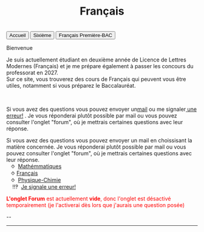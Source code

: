 
<html>
 <title>Français</title>
 <head>
    <meta charset="utf-8"/>
    <link href="style.css" rel="stylesheet" type="text/css"/>
    <meta name="viewport" content="width=device-width, initial-scale=1">
    <link rel="stylesheet" href="https://www.w3schools.com/w3css/4/w3.css">
    <meta name="viewport" content="width=device-width, initial-scale=1" />
    <link rel="stylesheet" href="https://www.w3schools.com/w3css/4/w3.css" />
    <script src="s.js" data-import=""></script>
 </head>
 <body onload="body()">
 <center><h1 id="h1">Français</h1></center>
 <br>
 <div class="w3-container">
  
 </div>

 <div class="w3-bar w3-black">
  <button class="w3-bar-item w3-button" onclick="openCity('Ac')">Accueil</button>
  <button class="w3-bar-item w3-button" onclick="openCity('Six')">Sixième</button>
  <!--<button class="w3-bar-item w3-button" onclick="openCity('Cinq')">Cinquième</button>
  <button class="w3-bar-item w3-button" onclick="openCity('Quatre')">Quatrième</button>
  <button class="w3-bar-item w3-button" onclick="openCity('Trois')">Troisième</button>
  <button class="w3-bar-item w3-button" onclick="openCity('Seconde')">Seconde</button>-->
  <button class="w3-bar-item w3-button" onclick="openCity('Français')">Français Première-BAC</button>
  <!--<button class="w3-bar-item w3-button" onclick="openCity('Forum')">Forum</button>-->
 </div>
 <div id="Ac" class="w3-container city">
  <p id="para2">Bienvenue</p>
  <p id="para3">Je suis actuellement étudiant en deuxième année de Licence de Lettres Modernes (Français) et je me prépare également à passer les concours du professorat en 2027.<br>Sur ce site, vous trouverez des cours de Français qui peuvent vous être utiles, notamment si vous préparez le Baccalauréat. </p>
  
  <br>
   <div id="center">
       <p id="para33">Si vous avez des questions vous pouvez envoyer un<a title="Question" href="mailto:ozcelebialican2005@gmail.com?subject=J'ai une question%5BFR%5D&body=Ma%20question%20se%20porte%20sur%20le%20français%20 (ne%20changez%20pas%20l'objet%20du%20mail).">mail</a> ou me signaler<a title="Signaler une erreur" href="mailto:ozcelebialican2005@gmail.com?subject=%5BErreur%5D&body=
       (ne%20changez%20pas%20l'objet%20du%20mail).%0ADans%20l'onglet:%0ANom%20du%20fichier:%0AErreur:"> une erreur!</a> . Je vous réponderai plutôt possible par mail ou vous pouvez consulter l'onglet "forum", où je mettrais certaines questions avec leur réponse.   </p>
      <p id="para33">Si vous avez des questions vous pouvez envoyer un mail en choissisant la matière concernée. Je vous réponderai plutôt possible par mail ou vous pouvez consulter l'onglet "forum", où je mettrais certaines questions avec leur réponse. 
       <br>&nbsp;&nbsp;&nbsp;⯑ &nbsp;<a title="Question" href="mailto:ozcelebialican2005@gmail.com?subject=J'ai une question%5BMat%5D&body=Ma%20question%20se%20porte%20sur%20les%20mathématiques%20(ne%20changez%20pas%20l'objet%20du%20mail).">Mathémmatiques</a>
       <br>&nbsp;&nbsp;&nbsp;⯑&nbsp;<a title="Question" href="mailto:ozcelebialican2005@gmail.com?subject=J'ai une question%5BFR%5D&body=Ma%20question%20se%20porte%20sur%20le%20français%20 (ne%20changez%20pas%20l'objet%20du%20mail).">Français</a>
       <br>&nbsp;&nbsp;&nbsp;⯑ &nbsp;<a title="Question" href="mailto:ozcelebialican2005@gmail.com?subject=J'ai une question%5BP-C%5D&body=Ma%20question%20se%20porte%20sur%20les%20Physique-Chimie%20(ne%20changez%20pas%20l'objet%20du%20mail).">Physique-Chimie</a>
       <br> &nbsp;&nbsp;&nbsp; ‼‽ &nbsp;<a title="Signaler une erreur" href="mailto:ozcelebialican2005@gmail.com?subject=%5BErreur%5D&body=
       (ne%20changez%20pas%20l'objet%20du%20mail).%0ADans%20l'onglet:%0ANom%20du%20fichier:%0AErreur:">Je signale une erreur!</a>
     </p></div>
     <p><font style="color:red"><b>L'onglet Forum</b> est actuellement <b>vide</b>, donc l'onglet est désactivé temporairement (je l'activerai dès lors que j'aurais une question posée)</font></p>
     <p>--</p> 
    <hr>
   </div>

   
 <div id="Six" class="w3-container city" style="display:none">
   <p id="para1">Sixième</p>
   <nav>
    <button class="tablink active" onclick="openTab('cahier')">Cahier de texte</button>
    <button class="tablink" onclick="openTab('cours')">Cours</button>
    <button class="tablink" onclick="openTab('grammaire')">Grammaire</button>
    <button class="tablink" onclick="openTab('dsdm')">DS / DM</button>
  </nav>

  <div class="container">
    <div id="cahier" class="tab active">
     <center>
      <h2>📅 Cahier de Texte</h2>
      <table>
        <tr>
          <th colspan="2">Choisir une date : <input type="date" id="date" /></th>
        </tr>
        <tr>
          <td><h3>✔ Ce qui a été fait</h3><p id="seance">—</p></td>
          <td><h3>📝 Devoirs à faire</h3><p id="devoirs">—</p></td>
        </tr>
      </table></center>
      <div class="card">
        <h3>🔑 Espace Professeur</h3>
        <input type="password" id="password" placeholder="Mot de passe" />
        <button onclick="login()">Connexion</button>
      </div>
      <div id="adminSection" class="card" style="display:none;">
        <h3>Ajouter / Modifier</h3>
        <input type="date" id="adminDate" />
        <textarea id="adminSeance" rows="3" placeholder="Ce qui a été fait"></textarea>
        <textarea id="adminDevoirs" rows="3" placeholder="Devoirs"></textarea>
        <button class="save" onclick="saveData()">💾 Enregistrer</button>
      </div>
    </div>
    <div id="cours" class="tab">
      <h2>📖 Cours</h2>
      <ul>
        <li><a href="pdf/cours1.pdf" target="_blank">Cours 1 : Introduction</a></li>
        <li><a href="pdf/cours2.pdf" target="_blank">Cours 2 : Approfondissement</a></li>
      </ul>
    </div>
    <div id="grammaire" class="tab">
      <h2>📘 Grammaire</h2>
      <ul>
        <li><a href="pdf/grammaire1.pdf" target="_blank">Grammaire : Les bases</a></li>
        <li><a href="pdf/grammaire2.pdf" target="_blank">Grammaire : Niveau avancé</a></li>
      </ul>
    </div>
    <div id="dsdm" class="tab">
      <h2>📑 DS / DM</h2>
      <ul>
        <li><a href="pdf/ds1.pdf" target="_blank">DS 1</a></li>
        <li><a href="pdf/dm1.pdf" target="_blank">DM 1</a></li>
      </ul>
    </div>
  </div>
   <hr> 
  </div>
<!--
 <div id="Cinq" class="w3-container city" style="display:none"> 
   <p id="para1">Cinquième</p>
   <p id="para3"><a href="mat/5e/Programme_5.pdf" dowload="" target="_blank"><font style="color:#0000FF;"><u> Programme de l'année</u></font> </a>et<a href="mat/5e/Edt.pdf" dowload="" target="_blank"><font style="color:#0000FF;"><u> Cahier de texte</u></font> </a></p>
   <p id="para6">📁 Chapitre 1:</p>
     <ul>
        <li><a href="mat/5e/Chp1/    " dowload="" target="_blank"><p id="para4">📄   </p></a></li>
       <li><a href="mat/5e/Chp1/    " dowload="" target="_blank"><p id="para4">📄   TD-</p></a></li>
        <li><a href="mat/5e/Chp1/    " dowload="" target="_blank"><p id="para4">📄   Correction-TD-</p></a></li>
       <li><a href="mat/5e/Chp1/    " dowload="" target="_blank"><p id="para4">📄   </p></a></li>
     </ul>
   <hr>
 </div>

 <div id="Quatre" class="w3-container city" style="display:none">
   <p id="para1">Quatrième</p>
   <p id="para3"><a href="mat/4e/Programme_4.pdf" dowload="" target="_blank"><font style="color:#0000FF;"><u> Programme de l'année</u></font></a> et<a href="mat/4e/Edt.pdf" dowload="" target="_blank"><font style="color:#0000FF;"><u> Cahier de texte</u></font></a> </p>
    <p id="para6">📁 Chapitre 1:</p>
     <ul>
        <li><a href="mat/4e/Chp1/    " dowload="" target="_blank"><p id="para4">📄   </p></a></li>
       <li><a href="mat/4e/Chp1/    " dowload="" target="_blank"><p id="para4">📄   TD-</p></a></li>
       <li><a href="mat/4e/Chp1/    " dowload="" target="_blank"><p id="para4">📄   Correction-TD-</p></a></li>
       <li><a href="mat/4e/Chp1/    " dowload="" target="_blank"><p id="para4">📄   </p></a></li>
     </ul>
   <hr>
 </div>

 <div id="Tois" class="w3-container city" style="display:none">
   <p id="para1">Troisième</p>
   <p id="para3"><a href="mat/6e/Programme_3.pdf" dowload="" target="_blank"><font style="color:#0000FF;"><u> Programme de l'année</u></font></a> et<a href="mat/3e/Edt.pdf" dowload="" target="_blank"><font style="color:#0000FF;"><u> Cahier de texte</u></font></a> </p>
   <p id="para6">📁 Chapitre 1:</p>
     <ul>
       <li><a href="mat/3e/Chp1/    " dowload="" target="_blank"><p id="para4">📄   </p></a></li>
       <li><a href="mat/3e/Chp1/    " dowload="" target="_blank"><p id="para4">📄   TD-</p></a></li>
       <li><a href="mat/3e/Chp1/    " dowload="" target="_blank"><p id="para4">📄   Correction-TD-</p></a></li>
       <li><a href="mat/3e/Chp1/    " dowload="" target="_blank"><p id="para4">📄   </p></a></li>
   </ul>
   <hr>
 </div>

 <div id="Seconde" class="w3-container city" style="display:none">
   <p id="para1">Seconde</p>
   <p id="para3"><a href="mat/2nde/Programme_2.pdf" dowload="" target="_blank"><font style="color:#0000FF;"><u> Programme de l'année</u></font>  </a>et<a href="mat/2nde/Edt.pdf" dowload="" target="_blank"><font style="color:#0000FF;"><u> Cahier de texte</u></font></a> </p>
   <p id="para6">📁 Chapitre 1:</p>
     <ul>
       <li><a href="mat/2nde/Chp1/    " dowload="" target="_blank"><p id="para4">📄   </p></a></li>
       <li><a href="mat/2nde/Chp1/    " dowload="" target="_blank"><p id="para4">📄   TD-</p></a></li>
       <li><a href="mat/2nde/Chp1/    " dowload="" target="_blank"><p id="para4">📄   Correction-TD-</p></a></li>
       <li><a href="mat/2nde/Chp1/    " dowload="" target="_blank"><p id="para4">📄   </p></a></li>
    </ul>
   <hr>
 </div>-->

 <div id="Français" class="w3-container city" style="display:none"> <div class="w3-container">
   <center><p id="para1">Français- Première - BAC</p></center>
   <div id="center">
   <p id="para33" style="border: 1px solid black; padding: 10px;"> <font style="color:#FF10FF;">⨝</font>Je vous conseille vivement utiliser <a href="https://cnrtl.fr/definition/" target="_blank"><font style="color:#0000FF;"><u>CNRTL</u></font></a>, un dictionnaire en ligne (une référence de pluparts des professeurs) ou si vous ne vous maîtrisez pas la langue française :<a href="https://www.wordreference.com/fr/" target="Fenêtre définie"><font style="color:#0000FF;"><u>WordReference</u></font></a>
   <br><font style="color:#0CF0FF;"> ⨝</font> Vous avez, dans les fichier ci-dessus, certaines questions (signalées par "¿" en début des questions).<br>Je vous invite à réfléchir à ses questions qui peuvent être très utiles pour la compréhension de certains passages ou pour une dissertation.
   <br><font style="color:#8C62F0;"> ⨝</font> Vous pouvez, si vous voulez, m'envoyer un plan de dissertation (ou rédigée toute entière) ou une explication de texte (rédigée ou pas) que vous avez faits, afin que je puisse vous donner quelques conseilles. (Cela ne serait pas une "correction" d'un professeur, bien évidement). <a title="Correction" href="mailto:ozcelebialican2005@gmail.com?subject=Dissertation ou Explication de texte%5BFR%5D&body=(ne%20changez%20pas%20l'objet%20du%20mail).%0APréciser%20le%20 Sujet%20s'il%20s'agit%20d'une%20dissertation:%0A%0AS'il%20s'agit%20d'une%20Explication d'un%20texte%20préciser%20le%20 titre%20 de %20l'œuvre%20 associée%20 et %20le %20 numéro(1,2,3,4,5):">Cliquez <font style="color:#0000FF;"><u>ici</u></font> pour envoyer votre travail. </a>
   <br><font style="color:#FF9909;">⨝ ⨝</font> S pour "Séance"</p></div>
   <p id="para4"><a href="https://www.tv5monde.com/tv/video/94520-7-jours-semaine-de-la-langue-francaise-et-de-la-francophonie">Parlons franc: Tv5Monde- 7jours, Semaine de la langue française et la francophonie (Voir à partir de 10min17s)</a></p>
   <p id="para4"><a href="https://23tr-an05.github.io/liman/">Les livres au programme de Français en <u><font style="color:#0000  FF;">langues étrangères</font></u></a></p>
   <button onclick="myFunction('Demo02')" class="w3-button w3-block w3-white w3-left-align"><p id="para2">📚- Programme officiel- Français pour  2025-2026</p></button>
     <div id="Demo02" class="w3-hide w3-container w3-light-grey">  
    <ul>
        <li><a href="fr/1re/2025-2026-G.pdf" dowload="" target="_blank"><p id="para4">Les œuvres au programme de Première Générale 2025-2026</p></a></li>
        <li><p id="para4"><a href="fr/1re/2025-2026-T.pdf" dowload="" target="_blank">Les œuvres au programme de Première Technologique 2025-2026</a></p></li> 
    </ul></div>
    <button onclick="myFunction('Demo11')" class="w3-button w3-block w3-white w3-left-align"><p id="para2">📘-Arthur RIMBAUD, <i>Cahier de Douai</i></p></button>
      <div id="Demo11" class="w3-hide w3-container w3-light-grey"> 
        <ul>
            <li><a href="fr/1re/Douai/Rimbaud-Cahier_de_Douai.pdf" dowload="" target="_blank"><p id="para4">📜   Présentation de Parcours-S1</p></a></li>
            <!--<li><a href="fr/" dowland="" target="_blank"><p id="para4">📜   Biographie de l'auteur-S2</p></a></li>-->
            <!--<li><a href="fr/" dowland="" target="_blank"><p id="para4">📜   Structure de l'œuvre-S3</p></a></li> -->
            <!--<li><a href="fr/" dowland="" target="_blank"><p id="para4">📜   Quelques citations-S4</p></a></li> -->
            <li><p id="para4">📑  Explications de texte </p><ol type="A">
                    <li><a href="fr/1re/Douai/Explication_de_texte-1-Cahier_de_Douai.pdf" dowload="" target="_blank"><p id="para4">Explication de texte 1 : Vénus Anadyomène</p></a>                  <a href="fr/1re/Douai/Explication_de_texte-1-Cahier_de_Douai-correction.pdf" dowload="" target="_blank"><p id="para4">Correction</p></a></li>
                   <li><a href="fr/1re/Douai/Explication_de_texte-2-Cahier_de_Douai.pdf" dowload="" target="_blank"><p id="para4">Explication de texte 2 :Le Mal</p></a></li>
                   <li><a href="fr/1re/Douai/Explication_de_texte-3-Cahier_de_Douai.pdf" dowload="" target="_blank"><p id="para4">Explication de texte 3 :Le Dormeur du val </p></a></li>
                   <li><a href="fr/1re/Douai/Explication_de_texte-4-Cahier_de_Douai.pdf" dowload="" target="_blank"><p id="para4">Explication de texte 4 : La Maline </p></a></li>
                   <li><a href="fr/1re/Douai/Explication_de_texte-5-Cahier_de_Douai.pdf" dowload="" target="_blank"><p id="para4">Explication de texte 5 : Rêvé pour l'hiver </p></a></li>
               </ol></li> 
        </ul>  </div> 
    <button onclick="myFunction('Demo32')" class="w3-button w3-block w3-white w3-left-align"><p id="para2">📗-Abbé Prévost, <i>Manon Lescaut</i></p></button>
      <div id="Demo32" class="w3-hide w3-container w3-light-grey"> 
          <ul>
            <li><a href="fr/1re/Lescaut/Abbé_Prevost-Manon_Lescaut.pdf" dowload="" target="_blank"><p id="para4">📜   Présentation de Parcours-S1</p></a></li>
            <!--<li><a href="fr/1re/Lescaut/ .pdf" dowload=""><p id="para4" target="_blank">📜   Présentation de l'œuvre-S2</p></a></li>
            <li><a href="fr/1re/Lescaut/Structure-Manon_Lescaut.pdf" dowload="" target="_blank"><p id="para4">📜   Structure de l'œuvre-S3 </p></a></li>-->
            <li><a href="fr/1re/Lescaut/Cit-Manon_Lescaut.pdf" dowload="" target="_blank"><p id="para4">📜   Quelques citations -S4</p></a></li>
            <li><p id="para4">📑  Explications de texte </p><ol type="A">
                   <li><a href="fr/1re/Lescaut/Explication_de_texte-1-Manon_Lescaut.pdf" dowload="" target="_blank"><p id="para4">Explication de texte 1 : Les retrouvailles au parloir de Saint-Sulpice </p></a></li>
                   <li><a href="fr/1re/Lescaut/Explication_de_texte-2-Manon_Lescaut.pdf" dowload="" target="_blank"><p id="para4">Explication de texte 2 : L'évasion de Saint-Lazar</p></a></li>
                   <li><a href="fr/1re/Lescaut/Explication_de_texte-3-Manon_Lescaut.pdf" dowload="" target="_blank"><p id="para4">Explication de texte 3 : La mort et l'enterrement de Manon</p></a></li>
                   <!--<li><a href="fr/1re" dowload="" target="_blank"><p id="para4">Explication de texte 4 :  </p></a></li>
                   <li><a href="fr/1re" dowload="" target="_blank"><p id="para4">Explication de texte 5 :  </p></a></li>-->
               </ol></li> 
         </ul> </div>
    <button onclick="myFunction('Demo31')" class="w3-button w3-block w3-white w3-left-align"><p id="para2">📗-Honoré de Balzac, <i>La Peau de chagrin</i></p></button>
      <div id="Demo31" class="w3-hide w3-container w3-light-grey">
         <ul>
            <li><a href="fr/1re/Chagrin/Honore_de_Balzac-La_Peau_de_chagrin.pdf"  dowload="" target="_blank"><p id="para4">📜  Présentation de Parcours-S1</p></a></li>
            <!--<li><a href="fr/ .pdf" dowload="" target="_blank"><p id="para4">📜   Présentation de l'œuvre-S2</p></a></li>-->
            <!--<li><a href="fr/" dowland="" target="_blank"><p id="para4">📜   Structure de l'œuvre-S3</p></a></li> -->
            <!--<li><a href="fr/" dowland="" target="_blank"><p id="para4">📜   Quelques citations-S4</p></a></li> -->
         </ul> </Div>
      <button onclick="myFunction('Demo21')" class="w3-button w3-block w3-white w3-left-align"><p id="para2">📙-Olympe de Gouges,<br> <i>La Déclaration des droits de la femme et de la citoyenne</i></p></button>
        <div id="Demo21" class="w3-hide w3-container w3-light-grey"> 
          <ul>
             <li><a href="fr/1re/DDFC/Olympes_de_Gouges-DDFC.pdf" dowload="" target="_blank"><p id="para4">📜  Présentation de Parcours-S1</p></a></li>
             <!--<li><a href="fr/ .pdf" dowload="" target="_blank"><p id="para4">Présentation de l'œuvre-2</p></a></li>-->
             <li><a href="fr/1re/DDFC/Structure-DDFC.pdf" dowload="" target="_blank"><p id="para4">📜  Structure de l'œuvre-S3 </p></a></li>
             <li><a href="fr/1re/DDFC/Cit-DDFC.pdf" dowload="" target="_blank"><p id="para4">📜Quelques citations-S4</p></a></li>
             <li><p id="para4">📑  Explications de texte </p><ol type="A">
                    <li><a href="fr/1re/DDFC/Explication_de_texte-1-DDFC.pdf" dowload="" target="_blank"><p id="para4">Explication de texte 1 : Exhortation aux hommes </p></a></li>
                   <li><a href="fr/1re/DDFC/Explication_de_texte-2-DDFC.pdf" dowload="" target="_blank"><p id="para4">Explication de texte 2 : Préambule</p></a></li>
                   <li><a href="fr/1re/DDFC/Explication_de_texte-3-DDFC.pdf" dowload="" target="_blank"><p id="para4">Explication de texte 3 : Postambule </p></a></li>
                   <li><a href="fr/1re/DDFC/Explication_de_texte-4-DDFC.pdf" dowload="" target="_blank"><p id="para4">Explication de texte 4 :  Théroigne de Méricourt, Discours prononcé à la Société fraternelle des minimes, (1792)</p></a></li>
                   <li><a href="fr/1re/DDFC/Explication_de_texte-5-DDFC.pdf" dowload="" target="_blank"><p id="para4">Explication de texte 5 : Annie Ernaux, <i>La femme gelée </i> </p></a></li>
               </ol></li> 
             <li><a href="fr" dowload="" terget="_blank"><p id="para4">Les questions de grammaire</p></a></li>
             <li> <p id="para4">Je vous ajoute un document complémentaire qui est fait pour une classe UPE2A qui reprend la contexte historique:  <a href="fr/1re/DDFC/Revolution_française.pdf" dowload="" target="_blank"><u>Révolution française</u></a>  et la       <a href="fr/1re/DDFC/fiche-R_F.pdf" dowload="" target="_blank"><u>fiche de l'activité 2</u></a> </p></li>     
         </ul>
        </div>
       <!--<button onclick="myFunction('Demo43')" class="w3-button w3-block w3-white w3-left-align"><p id="para2">📕- Pierre Corneille, <i>Le Menteur</i></p></button>
        <div id="Demo43" class="w3-hide w3-container w3-light-grey"> -->
       <p id="para2">📕- Pierre Corneille, <i>Le Menteur</i></p>
        <ul>
            <!--<li><a href="fr/ " dowland="" target="_blank"><p id="para4">📜 Théâtre Classique  -  S0 </p></a></li>-->
            <li><a href="fr/1re/Menteur/Corneille-Le_Menteur-Parcours.pdf" dowload="" target="_blank"><p id="para4">📜    Présentation de Parcours-S1</p></a></li>
            <!--<li><a href="fr/" dowland="" target="_blank"><p id="para4">📜   Biographie de l'auteur-S2</p></a></li>-->
            <!--<li><a href="fr/" dowland="" target="_blank"><p id="para4">📜   Structure de l'œuvre-S3</p></a></li> -->
            <!--<li><a href="fr/" dowland="" target="_blank"><p id="para4">📜   Quelques citations-S4</p></a></li> -->
            <!--<li><p id="para4">📑  Explications de texte </p><ol type="A">
                   <li><a href="fr/1re/Menteur/Explication_de_texte-1-Le_Menteur.pdf" dowload="" target="_blank"><p id="para4">Explication de texte 1 : Acte I, scène 3  </p></a></li>
                   <li><a href="fr/1re/Menteur/Explication_de_texte-2-Le_Menteur.pdf  " dowload="" target="_blank"><p id="para4">Explication de texte 2 :  </p></a></li>
                   <li><a href="fr/1re/Menteur/Explication_de_texte-3-Le_Menteur.pdf  " dowload="" target="_blank"><p id="para4">Explication de texte 3 :  </p></a></li>
                   <li><a href="fr/1re/Menteur/Explication_de_texte-4-Le_Menteur.pdf  " dowload="" target="_blank"><p id="para4">Explication de texte 4 :  </p></a></li>
                   <li><a href="fr/1re/Menteur/Explication_de_texte-5-Le_Menteur.pdf  " dowload="" target="_blank"><p id="para4">Explication de texte 5 :  </p></a></li>
               </ol></li> -->
        </ul> 
      <button onclick="myFunction('Demo42')" class="w3-button w3-block w3-white w3-left-align"><p id="para2">📕- Alfred de Musset, <i>On ne badine pas avec l'amour</i></p></button>
        <div id="Demo42" class="w3-hide w3-container w3-light-grey">   
         <ul>
            <li><a href="fr/1re/Amour/Musset-on_ne_badine_pas_avec_amour-Parcours.pdf   " dowload="" target="_blank"><p id="para4">📜   Présentation de Parcours-S1</p></a></li>
            <li><a href="fr/1re/Amour/Musset-on_ne_badine_pas_avec_amour-Oeuvre.pdf" dowland="" target="_blank"><p id="para4">📜  Oeuvre et personnages -S2</p></a></li>
            <li><a href="fr/1re/Amour/Structure-on_ne_badine_pas_avec_l_amour.pdf" dowland="" target="_blank"><p id="para4">📜   Structure de l'œuvre-S3</p></a></li> 
            <li><a href="fr/1re/Amour/Cit-On_ne_badine_pas_avec_l_amour.pdf" dowland="" target="_blank"><p id="para4">📜   Quelques citations-S4</p></a></li> 
            <li><p id="para4">📑  Explications de texte </p><ol type="A">
                   <li><a href="fr/1re/Amour/Explication_de_texte-1-On_ne_badine_pas_avec_l_amour.pdf" dowload="" target="_blank"><p id="para4">Explication de texte 1 : Acte I, Scène 2  </p></a></li>
                   <li><a href="fr/1re/Amour/Explication_de_texte-2-On_ne_badine_pas_avec_l_amour.pdf  " dowload="" target="_blank"><p id="para4">Explication de texte 2 : Acte II, scène 1 </p></a></li>
                   <li><a href="fr/1re/Amour/Explication_de_texte-3-On_ne_badine_pas_avec_l_amour.pdf  " dowload="" target="_blank"><p id="para4">Explication de texte 3 : Acte II, scène 5 </p></a></li>
                   <li><a href="fr/1re/Amour/Explication_de_texte-4-On_ne_badine_pas_avec_l_amour.pdf  " dowload="" target="_blank"><p id="para4">Explication de texte 4 : Acte III, scène 3  </p></a></li>
                   <li><a href="fr/1re/Amour/Explication_de_texte-5-On_ne_badine_pas_avec_l_amour.pdf  " dowload="" target="_blank"><p id="para4">Explication de texte 5 : Acte III, scène 8  </p></a></li>
            </ol></li> 
            <li><p id="para4">Voici deux quiz que j'ai touvé sur internet: </p><a href="https://www.lumni.fr/quiz/on-ne-badine-pas-avec-l-amour-d-alfred-de-musset" dowland="" target="_blank"><p id="para4"> Lumni</p></a> et <a href="http://www.toutlebacdefrancais.com/quiz/qcm-on-ne-badine-pas-avec-l-amour-de-musset/" dowland="" target="_blank"><p id="para4">Tout le bac de français.</p></a></li>
        </ul> </div>
        <!--<button onclick="myFunction('Demo41')" class="w3-button w3-block w3-white w3-left-align"><p id="para2">📕- Nathalie Sarraute, <i>Pour un oui ou pour un non</i></p></button>
        <div id="Demo41" class="w3-hide w3-container w3-light-grey"> -->  
        <p id="para2">📕- Nathalie Sarraute, <i>Pour un oui ou pour un non</i></p>
        <ul>
            <li><a href="fr/1re/oui-non/Nathalie_Sarraute-Pour_un_oui_pour_un_non-Parcours.pdf" dowload="" target="_blank"><p id="para4">📜   Présentation de Parcours-S1</p></a></li>
            <!--<li><a href="fr/" dowland="" target="_blank"><p id="para4">📜   Oeuvre et personnnages -S2</p></a></li>--
            !--<li><a href="fr/" dowland="" target="_blank"><p id="para4">📜   Structure de l'œuvre-S3</p></a></li> --
            !--<li><a href="fr/" dowland="" target="_blank"><p id="para4">📜   Quelques citations-S4</p></a></li> -->
            <li><p id="para4">📑  Explications de texte </p><ol type="A">
                   <li><a href="fr/1re/oui-non/Explication_de_texte-1-Pour_un_oui_ou_pour_un_non.pdf" dowload="" target="_blank"><p id="para4">Explication de texte 1 :  </p></a></li>
                   <!--<li><a href="fr/1re/oui-non/Explication_de_texte-2-Pour_un_oui_ou_pour_un_non.pdf" dowload="" target="_blank"><p id="para4">Explication de texte 2 :  </p></a></li>
                   <li><a href="fr/1re/oui-non/Explication_de_texte-3-Pour_un_oui_ou_pour_un_non.pdf" dowload="" target="_blank"><p id="para4">Explication de texte 3 :  </p></a></li>
                   <li><a href="fr/1re/oui-non/Explication_de_texte-4-Pour_un_oui_ou_pour_un_non.pdf" dowload="" target="_blank"><p id="para4">Explication de texte 4 :  </p></a></li>
                   <li><a href="fr/1re/oui-non/Explication_de_texte-5-Pour_un_oui_ou_pour_un_non.pdf" dowload="" target="_blank"><p id="para4">Explication de texte 5 :  </p></a></li> -->
               </ol></li>
        </ul></div>
    <!--<button onclick="myFunction('Demo21')" class="w3-button w3-block w3-white w3-left-align"><p id="para2">📙-Étienne de La Boétie,<br> <i>Discours de la servitude volontaire</i></p></button>
        <div id="Demo21" class="w3-hide w3-container w3-light-grey"> 
          <ul>
             <li><a href="fr/1re/" dowload="" target="_blank"><p id="para4">📜  Présentation de Parcours-S1</p></a></li>
             !--<li><a href="fr/ .pdf" dowload="" target="_blank"><p id="para4">Présentation de l'œuvre-2</p></a></li>--
             <li><a href="fr/1re/" dowload="" target="_blank"><p id="para4">📜  Structure de l'œuvre-S3 </p></a></li>
             <li><a href="fr/1re/" dowload="" target="_blank"><p id="para4">📜Quelques citations-S4</p></a></li>
             <li><p id="para4">📑  Explications de texte </p><ol type="A">
                    <li><a href="fr/1re/" dowload="" target="_blank"><p id="para4">Explication de texte 1 : </p></a></li>
                   <li><a href="fr/1re/" dowload="" target="_blank"><p id="para4">Explication de texte 2 : </p></a></li>
                   <li><a href="fr/1re/" dowload="" target="_blank"><p id="para4">Explication de texte 3 : </p></a></li>
                   <li><a href="fr/1re/" dowload="" target="_blank"><p id="para4">Explication de texte 4 :  </p></a></li>
                   <li><a href="fr/1re/" dowload="" target="_blank"><p id="para4">Explication de texte 5 :  </p></a></li>
               </ol></li>      
         </ul>
    </div>
   <button onclick="myFunction('Demo22')" class="w3-button w3-block w3-white w3-left-align"><p id="para2">📙-Bernard Le Bouyer de Fontenelle,<br> <i>Entretiens sur la pluralité des mondes</i></p></button>
        <div id="Demo22" class="w3-hide w3-container w3-light-grey"> 
          <ul>
             <li><a href="fr/1re/" dowload="" target="_blank"><p id="para4">📜  Présentation de Parcours-S1</p></a></li>
             !--<li><a href="fr/ .pdf" dowload="" target="_blank"><p id="para4">Présentation de l'œuvre-2</p></a></li>--
             <li><a href="fr/1re/" dowload="" target="_blank"><p id="para4">📜  Structure de l'œuvre-S3 </p></a></li>
             <li><a href="fr/1re/" dowload="" target="_blank"><p id="para4">📜Quelques citations-S4</p></a></li>
             <li><p id="para4">📑  Explications de texte </p><ol type="A">
                    <li><a href="fr/1re/" dowload="" target="_blank"><p id="para4">Explication de texte 1 : </p></a></li>
                   <li><a href="fr/1re/" dowload="" target="_blank"><p id="para4">Explication de texte 2 : </p></a></li>
                   <li><a href="fr/1re/" dowload="" target="_blank"><p id="para4">Explication de texte 3 : </p></a></li>
                   <li><a href="fr/1re/" dowload="" target="_blank"><p id="para4">Explication de texte 4 :  </p></a></li>
                   <li><a href="fr/1re/" dowload="" target="_blank"><p id="para4">Explication de texte 5 :  </p></a></li>
               </ol></li>      
         </ul>
    </div>
    <button onclick="myFunction('Demo23')" class="w3-button w3-block w3-white w3-left-align"><p id="para2">📙-Françoise de Graffigny,<br> <i>Lettres d'une Péruvienne</i></p></button>
        <div id="Demo23" class="w3-hide w3-container w3-light-grey"> 
          <ul>
             <li><a href="fr/1re/" dowload="" target="_blank"><p id="para4">📜  Présentation de Parcours-S1</p></a></li>
             !--<li><a href="fr/ .pdf" dowload="" target="_blank"><p id="para4">Présentation de l'œuvre-2</p></a></li>--
             <li><a href="fr/1re/" dowload="" target="_blank"><p id="para4">📜  Structure de l'œuvre-S3 </p></a></li>
             <li><a href="fr/1re/" dowload="" target="_blank"><p id="para4">📜Quelques citations-S4</p></a></li>
             <li><p id="para4">📑  Explications de texte </p><ol type="A">
                    <li><a href="fr/1re/" dowload="" target="_blank"><p id="para4">Explication de texte 1 : Lettre </p></a></li>
                   <li><a href="fr/1re/" dowload="" target="_blank"><p id="para4">Explication de texte 2 : Lettre </p></a></li>
                   <li><a href="fr/1re/" dowload="" target="_blank"><p id="para4">Explication de texte 3 : Lettre </p></a></li>
                   <li><a href="fr/1re/" dowload="" target="_blank"><p id="para4">Explication de texte 4 :  Lettre </p></a></li>
                   <li><a href="fr/1re/" dowload="" target="_blank"><p id="para4">Explication de texte 5 :  Lettre </p></a></li>
               </ol></li>      
         </ul>
   </div>-->
   <button onclick="myFunction('Demo01')" class="w3-button w3-block w3-white w3-left-align"><p id="para2">🗂-Sujets de dissertation</p></button>
     <div id="Demo01" class="w3-hide w3-container w3-light-grey">    
            <ul>
            <li><a href="fr/1re/Douai/Dis-Cahier_de_Douai.pdf" dowland="" target="_blank"><p id="para4">🖋️Arthur RIMBAUD, <i> Cahier de Douai</i></p></a></li>
            <li><a href="fr/1re/Chagrin/Dis-Peau_de_chagrin.pdf" dowland="" target="_blank"><p id="para4">🖋️Honoré de Balzac, <i>La Peau de chagrin</i></p></a> </li>
            <li><a href="fr/1re/Lescaut/Dis-Manon_Lescaut.pdf" dowland="" target="_blank"><p id="para4">🖋️Abbé Prévost, <i>Manon Lescaut </i></p></a> </li>
            <li><a href="fr/1re/DDFC/Dis-DDFC.pdf" dowland="" target="_blank"><p id="para4">🖋️Olympe de Gouges, <i>Déclaration des droits de la femme et de la citoyenne </i></p></a> </li>
            <li><a href="fr/1re/Amour/Dis-On_ne_badine_pas_avec_l_amour.pdf" target="_blank"><p id="para4">🖋️Alfred de Musset, <i>On ne badine pas avec l'amour </i></p></a> </li>
            <li><a href="fr/1re/Menteur/Dis-Le_Menteur.pdf" target="_blank"><p id="para4">🖋️Corneille, <i>Le Menteur  </i></p></a> </li>
            <li><a href="fr/1re/oui-non/Dis-Pour_un_oui_ou_pour_un_non.pdf" target="_blank"><p id="para4">🖋️Nathalie Sarraute, <i>Pour un oui ou pour un non </i></p></a> </li>
            <li><a href="fr/1re/sujet-de-BAC-2024.pdf" dowland="" target="_blank"><p id="para4">📝Sujets de Bac  de l'épreuve de 2024 </p></a> </li>
         </ul>
      </div>
      <button onclick="myFunction('Demo03')" class="w3-button w3-block w3-white w3-left-align"><p id="para2">🗂-Boîte à outils</p></button>
     <div id="Demo03" class="w3-hide w3-container w3-light-grey">    
            <ul>
            <li><a href="fr/1re/bao/Figures_de_style.pdf" dowland="" target="_blank"><p id="para4">📝   Figures de sytle </p></a> </li>
            <li><a href="fr/1re/bao/vocabulaire-de-theatre.pdf" dowland="" target="_blank"><p id="para4">📝   Vocabulaire de théâtre </p></a> </li>
            <!--<li><a href="fr/divers/mot_sens_changé.pdf" dowland="" target="_blank"><p id="para4">📝   Vocabulaire poètique </p></a> </li>-->
         </ul>
      </div>
      <!--<button onclick="myFunction('Demo04)" class="w3-button w3-block w3-white w3-left-align"><p id="para2">🗂-Méthodologie de BAC</p></button>
     <div id="Demo04" class="w3-hide w3-container w3-light-grey">    
            <ul>
            <li><a href="fr/1re/methodo/" dowland="" target="_blank"><p id="para4">📝Méthodologie de <b>Dissertation</b </p></a> </li>
            <li><a href="fr/divers/mot_sens_changé.pdf" dowland="" target="_blank"><p id="para4">📝Méthodologie de <b>Commentaire</b </p></a> </li>
            <li><a href="fr/divers/mot_sens_changé.pdf" dowland="" target="_blank"><p id="para4">📝Méthodologie de <b>Essai</b </p></a> </li>
            <li><a href="fr/divers/mot_sens_changé.pdf" dowland="" target="_blank"><p id="para4">📝Méthodologie de <b>Contraction</b </p></a> </li>
         </ul>
      </div>-->
    <button onclick="myFunction('Demo05')" class="w3-button w3-block w3-white w3-left-align"><p id="para2">🗂-Divers sur la Langue Française</p></button>
     <div id="Demo05" class="w3-hide w3-container w3-light-grey">    
            <ul>
            <li><a href="fr/divers/mot_sens_changé.pdf" dowland="" target="_blank"><p id="para4">📝Quelques mots qui ont vu leur sens changé </p></a> </li>
         </ul>
      </div>
    <hr>
 </div></div>


 <!--<div id="Forum" class="w3-container city" style="display:none">
  <p id="para2">-</p>
  <p>--</p> 
  <hr>
 </div>-->


 <!--hyperlien 
 <a href="fr/                    .pdf" dowload="" target="_blank">   #Français
 <a href="mat/                  .pdf" dowload="" target="_blank">       #Mathématiques 
 -->
 <!--code Demo- Première - 
 0 -  autres 
 1- poèsie 
 2-littérature d'idées
 3- roman
 4- théâtre

 
 -->

 <!--🗂📙📗📘📚📕📔📒📝💻📓🖋️-->

 <script>
 function openCity(cityName) {
  var i;
  var x = document.getElementsByClassName("city");
  for (i = 0; i < x.length; i++) {
    x[i].style.display = "none";  
  }
  document.getElementById(cityName).style.display = "block";  
 }
 </script>
  <script>
 function myFunction(id) {
  var x = document.getElementById(id);
  if (x.className.indexOf("w3-show") == -1) {
    x.className += " w3-show";
    x.previousElementSibling.className = 
    x.previousElementSibling.className.replace("w3-white", "w3-yellow");
  } else { 
    x.className = x.className.replace(" w3-show", "");
    x.previousElementSibling.className = 
    x.previousElementSibling.className.replace("w3-yellow", "w3-white");
  }
 }
 </script>
   <script>
 function myFunction(id) {
  var x = document.getElementById(id);
  if (x.className.indexOf("w3-show") == -1) {
    x.className += " w3-show";
    x.previousElementSibling.className = 
    x.previousElementSibling.className.replace("w3-white", "w3-yellow");
  } else { 
    x.className = x.className.replace(" w3-show", "");
    x.previousElementSibling.className = 
    x.previousElementSibling.className.replace("w3-yellow", "w3-white");
  }
 }
 </script>
 <script>
    function openCity(cityName) {
      document.querySelectorAll(".city").forEach(c => c.style.display = "none");
      document.getElementById(cityName).style.display = "block";
    }

    function openTab(tabName, event) {
      document.querySelectorAll(".tab").forEach(t => t.classList.remove("active"));
      document.querySelectorAll(".tablink").forEach(b => b.classList.remove("active"));
      document.getElementById(tabName).classList.add("active");
      event.target.classList.add("active");
    }

    function login() {
      const pwd = document.getElementById("password").value;
      if (pwd === "prof123") {
        document.getElementById("adminSection").style.display = "block";
        alert("Connexion réussie !");
      } else {
        alert("Mot de passe incorrect !");
      }
    }

    async function chargerDevoirs(date) {
  try {
    const response = await fetch("devoirs.json?cache=" + Date.now());
    const donnees = await response.json();
    if (donnees[date]) {
      document.getElementById("seance").textContent = donnees[date].seance;
      document.getElementById("devoirs").textContent = donnees[date].devoirs;
    } else {
      document.getElementById("seance").textContent = "Pas de séance enregistrée.";
      document.getElementById("devoirs").textContent = "Pas de devoirs enregistrés.";
    }
  } catch (err) {
    console.error(err);
    document.getElementById("seance").textContent = "Erreur lors du chargement.";
    document.getElementById("devoirs").textContent = "Erreur lors du chargement.";
  }
}

function saveData() {
  const d = document.getElementById('adminDate').value;
  const dv = document.getElementById('adminDevoirs').value;
  const sc = document.getElementById('adminSeance').value;

  fetch("save.php", {
    method: "POST",
    headers: { "Content-Type": "application/json" },
    body: JSON.stringify({ date: d, devoirs: dv, seance: sc })
  })
  .then(r => r.text())
  .then(msg => alert(msg))
  .catch(err => alert("Erreur lors de l'enregistrement : " + err));
}
  </script>